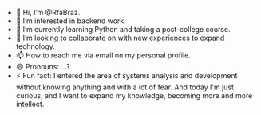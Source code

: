 - 👋 Hi, I’m @RfaBraz.
- 👀 I’m interested in backend work.
- 🌱 I’m currently learning Python and taking a post-college course.
- 💞️ I’m looking to collaborate on with new experiences to expand technology.
- 📫 How to reach me via email on my personal profile.
- 😄 Pronouns: ...?
- ⚡ Fun fact: I entered the area of ​​systems analysis and development without knowing anything and with a lot of fear. And today I'm just curious, and I want to expand my knowledge, becoming more and more intellect.

<!---
RfaBraz/RfaBraz is a ✨ special ✨ repository because its `README.md` (this file) appears on your GitHub profile.
You can click the Preview link to take a look at your changes.
--->

